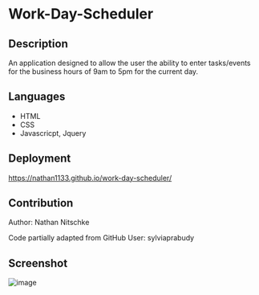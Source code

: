 # Work-Day-Scheduler

## Description

An application designed to allow the user the ability to enter tasks/events for the business hours of 9am to 5pm for the current day.

## Languages

* HTML
* CSS
* Javascricpt, Jquery



## Deployment

https://nathan1133.github.io/work-day-scheduler/ 

## Contribution

Author: Nathan Nitschke

Code partially adapted from GitHub User: sylviaprabudy

## Screenshot
![image](https://user-images.githubusercontent.com/94014154/164296409-50e76b78-3cbf-4594-981d-490f93e0119d.png) 
